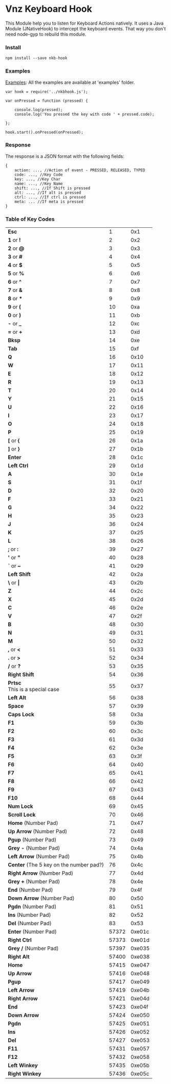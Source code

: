 # Vnz Keyboard Hook
This Module help you to listen for Keyboard Actions natively. It uses a Java Module (JNativeHook) to intercept the keyboard events. That way you don't need node-gyp to rebuild this module.

### Install

    npm install --save nkb-hook


### Examples

[Examples](examples): All the examples are available at 'examples' folder.

    var hook = require('../nkbhook.js');
    
    var onPressed = function (pressed) {
    
        console.log(pressed);
        console.log('You pressed the key with code ' + pressed.code);
    
    };
    
    hook.start().onPressed(onPressed);
    
### Response

The response is a JSON format with the following fields:

    {
        action: ..., //Action of event - PRESSED, RELEASED, TYPED
        code: ..., //Key Code
        key: ..., //Key Char
        name: ..., //Key Name
        shift: ..., //If Shift is pressed
        alt: ..., //If alt is pressed
        ctrl: ..., //If ctrl is pressed
        meta: ... //If meta is pressed
    }

### Table of Key Codes

<table>
<tbody>
<tr>
<td><b>Esc</b></td>
<td>1</td>
<td>0x1</td>
</tr>
<tr>
<td><b>1</b> or <b>!</b></td>
<td class="x-hidden-focus">2</td>
<td>0x2</td>
</tr>
<tr>
<td><b>2</b> or <b>@</b></td>
<td>3</td>
<td>0x3</td>
</tr>
<tr>
<td><b>3</b> or <b>#</b></td>
<td>4</td>
<td>0x4</td>
</tr>
<tr>
<td><b>4</b> or <b>$</b></td>
<td>5</td>
<td>0x5</td>
</tr>
<tr>
<td><b>5</b> or <b>%</b></td>
<td>6</td>
<td>0x6</td>
</tr>
<tr>
<td><b>6</b> or <b>^</b></td>
<td>7</td>
<td>0x7</td>
</tr>
<tr>
<td><b>7</b> or <b>&amp;</b></td>
<td>8</td>
<td>0x8</td>
</tr>
<tr>
<td><b>8</b> or <b>*</b></td>
<td>9</td>
<td>0x9</td>
</tr>
<tr>
<td><b>9</b> or <b>(</b></td>
<td>10</td>
<td>0xa</td>
</tr>
<tr>
<td><b>0</b> or <b>)</b></td>
<td>11</td>
<td>0xb</td>
</tr>
<tr>
<td><b>-</b> or <b>_</b></td>
<td>12</td>
<td>0xc</td>
</tr>
<tr>
<td><b>=</b> or <b>+</b></td>
<td>13</td>
<td>0xd</td>
</tr>
<tr>
<td><b>Bksp</b></td>
<td>14</td>
<td>0xe</td>
</tr>
<tr>
<td><b>Tab</b></td>
<td>15</td>
<td>0xf</td>
</tr>
<tr>
<td><b>Q</b></td>
<td>16</td>
<td>0x10</td>
</tr>
<tr>
<td><b>W</b></td>
<td>17</td>
<td>0x11</td>
</tr>
<tr>
<td><b>E</b></td>
<td>18</td>
<td>0x12</td>
</tr>
<tr>
<td><b>R</b></td>
<td>19</td>
<td>0x13</td>
</tr>
<tr>
<td><b>T</b></td>
<td>20</td>
<td>0x14</td>
</tr>
<tr>
<td><b>Y</b></td>
<td>21</td>
<td>0x15</td>
</tr>
<tr>
<td><b>U</b></td>
<td>22</td>
<td>0x16</td>
</tr>
<tr>
<td><b>I</b></td>
<td>23</td>
<td>0x17</td>
</tr>
<tr>
<td><b>O</b></td>
<td>24</td>
<td>0x18</td>
</tr>
<tr>
<td><b>P</b></td>
<td>25</td>
<td>0x19</td>
</tr>
<tr>
<td><b>[</b> or <b>{</b></td>
<td>26</td>
<td>0x1a</td>
</tr>
<tr>
<td><b>]</b> or <b>}</b></td>
<td>27</td>
<td>0x1b</td>
</tr>
<tr>
<td><b>Enter</b></td>
<td>28</td>
<td>0x1c</td>
</tr>
<tr>
<td><b>Left Ctrl</b></td>
<td>29</td>
<td>0x1d</td>
</tr>
<tr>
<td><b>A</b></td>
<td>30</td>
<td>0x1e</td>
</tr>
<tr>
<td><b>S</b></td>
<td>31</td>
<td>0x1f</td>
</tr>
<tr>
<td><b>D</b></td>
<td>32</td>
<td>0x20</td>
</tr>
<tr>
<td><b>F</b></td>
<td>33</td>
<td>0x21</td>
</tr>
<tr>
<td><b>G</b></td>
<td>34</td>
<td>0x22</td>
</tr>
<tr>
<td><b>H</b></td>
<td>35</td>
<td>0x23</td>
</tr>
<tr>
<td><b>J</b></td>
<td>36</td>
<td>0x24</td>
</tr>
<tr>
<td><b>K</b></td>
<td>37</td>
<td>0x25</td>
</tr>
<tr>
<td><b>L</b></td>
<td>38</td>
<td>0x26</td>
</tr>
<tr>
<td><b>;</b> or <b>:</b></td>
<td>39</td>
<td>0x27</td>
</tr>
<tr>
<td><b>'</b> or <b>"</b></td>
<td>40</td>
<td>0x28</td>
</tr>
<tr>
<td><b>`</b> or <b>~</b></td>
<td>41</td>
<td>0x29</td>
</tr>
<tr>
<td><b>Left Shift</b></td>
<td>42</td>
<td>0x2a</td>
</tr>
<tr>
<td><b>\</b> or <b>|</b></td>
<td>43</td>
<td>0x2b</td>
</tr>
<tr>
<td><b>Z</b></td>
<td>44</td>
<td>0x2c</td>
</tr>
<tr>
<td><b>X</b></td>
<td>45</td>
<td>0x2d</td>
</tr>
<tr>
<td><b>C</b></td>
<td>46</td>
<td>0x2e</td>
</tr>
<tr>
<td><b>V</b></td>
<td>47</td>
<td>0x2f</td>
</tr>
<tr>
<td><b>B</b></td>
<td>48</td>
<td>0x30</td>
</tr>
<tr>
<td><b>N</b></td>
<td>49</td>
<td>0x31</td>
</tr>
<tr>
<td><b>M</b></td>
<td>50</td>
<td>0x32</td>
</tr>
<tr>
<td><b>,</b> or <b>&lt;</b></td>
<td>51</td>
<td>0x33</td>
</tr>
<tr>
<td><b>.</b> or <b>&gt;</b></td>
<td>52</td>
<td>0x34</td>
</tr>
<tr>
<td><b>/</b> or <b>?</b></td>
<td>53</td>
<td>0x35</td>
</tr>
<tr>
<td><b>Right Shift</b></td>
<td>54</td>
<td>0x36</td>
</tr>
<tr>
<td><b>Prtsc</b><br>
This is a special case</td>
<td>55</td>
<td>0x37</td>
</tr>
<tr>
<td><b>Left Alt</b></td>
<td>56</td>
<td>0x38</td>
</tr>
<tr>
<td><b>Space</b></td>
<td>57</td>
<td>0x39</td>
</tr>
<tr>
<td><b>Caps Lock</b></td>
<td>58</td>
<td>0x3a</td>
</tr>
<tr>
<td><b>F1</b></td>
<td>59</td>
<td>0x3b</td>
</tr>
<tr>
<td><b>F2</b></td>
<td>60</td>
<td>0x3c</td>
</tr>
<tr>
<td><b>F3</b></td>
<td>61</td>
<td>0x3d</td>
</tr>
<tr>
<td><b>F4</b></td>
<td>62</td>
<td>0x3e</td>
</tr>
<tr>
<td><b>F5</b></td>
<td>63</td>
<td>0x3f</td>
</tr>
<tr>
<td><b>F6</b></td>
<td>64</td>
<td>0x40</td>
</tr>
<tr>
<td><b>F7</b></td>
<td>65</td>
<td>0x41</td>
</tr>
<tr>
<td><b>F8</b></td>
<td>66</td>
<td>0x42</td>
</tr>
<tr>
<td><b>F9</b></td>
<td>67</td>
<td>0x43</td>
</tr>
<tr>
<td><b>F10</b></td>
<td>68</td>
<td>0x44</td>
</tr>
<tr>
<td><b>Num Lock</b></td>
<td>69</td>
<td>0x45</td>
</tr>
<tr>
<td><b>Scroll Lock</b></td>
<td>70</td>
<td>0x46</td>
</tr>
<tr>
<td><b>Home</b> (Number Pad)</td>
<td>71</td>
<td>0x47</td>
</tr>
<tr>
<td><b>Up Arrow</b> (Number Pad)</td>
<td>72</td>
<td>0x48</td>
</tr>
<tr>
<td><b>Pgup</b> (Number Pad)</td>
<td>73</td>
<td>0x49</td>
</tr>
<tr>
<td><b>Grey -</b> (Number Pad)</td>
<td>74</td>
<td>0x4a</td>
</tr>
<tr>
<td><b>Left Arrow</b> (Number Pad)</td>
<td>75</td>
<td>0x4b</td>
</tr>
<tr>
<td><b>Center</b> (The 5 key on the number pad?)</td>
<td>76</td>
<td>0x4c</td>
</tr>
<tr>
<td><b>Right Arrow</b> (Number Pad)</td>
<td>77</td>
<td>0x4d</td>
</tr>
<tr>
<td><b>Grey +</b> (Number Pad)</td>
<td>78</td>
<td>0x4e</td>
</tr>
<tr>
<td><b>End</b> (Number Pad)</td>
<td>79</td>
<td>0x4f</td>
</tr>
<tr>
<td><b>Down Arrow</b> (Number Pad)</td>
<td>80</td>
<td>0x50</td>
</tr>
<tr>
<td><b>Pgdn</b> (Number Pad)</td>
<td>81</td>
<td>0x51</td>
</tr>
<tr>
<td><b>Ins</b> (Number Pad)</td>
<td>82</td>
<td>0x52</td>
</tr>
<tr>
<td><b>Del</b> (Number Pad)</td>
<td>83</td>
<td>0x53</td>
</tr>
<tr>
<td><b>Enter</b> (Number Pad)</td>
<td>57372</td>
<td>0xe01c</td>
</tr>
<tr>
<td><b>Right Ctrl</b></td>
<td>57373</td>
<td>0xe01d</td>
</tr>
<tr>
<td><b>Grey /</b> (Number Pad)</td>
<td>57397</td>
<td>0xe035</td>
</tr>
<tr>
<td><b>Right Alt</b></td>
<td>57400</td>
<td>0xe038</td>
</tr>
<tr>
<td><b>Home</b></td>
<td>57415</td>
<td>0xe047</td>
</tr>
<tr>
<td><b>Up Arrow </b></td>
<td>57416</td>
<td>0xe048</td>
</tr>
<tr>
<td><b>Pgup</b></td>
<td>57417</td>
<td>0xe049</td>
</tr>
<tr>
<td><b>Left Arrow</b></td>
<td>57419</td>
<td>0xe04b</td>
</tr>
<tr>
<td><b>Right Arrow</b></td>
<td>57421</td>
<td>0xe04d</td>
</tr>
<tr>
<td><b>End</b></td>
<td>57423</td>
<td>0xe04f</td>
</tr>
<tr>
<td><b>Down Arrow</b></td>
<td>57424</td>
<td>0xe050</td>
</tr>
<tr>
<td><b>Pgdn</b></td>
<td>57425</td>
<td>0xe051</td>
</tr>
<tr>
<td><b>Ins</b></td>
<td>57426</td>
<td>0xe052</td>
</tr>
<tr>
<td><b>Del</b></td>
<td>57427</td>
<td>0xe053</td>
</tr>
<tr>
<td><b>F11</b></td>
<td>57431</td>
<td>0xe057</td>
</tr>
<tr>
<td><b>F12</b></td>
<td>57432</td>
<td>0xe058</td>
</tr>
<tr>
<td><b>Left Winkey</b></td>
<td>57435</td>
<td>0xe05b</td>
</tr>
<tr>
<td><b>Right Winkey</b></td>
<td>57436</td>
<td>0xe05c</td>
</tr>
</tbody>
</table>
